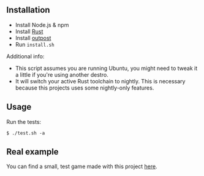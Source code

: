 ## Installation

- Install Node.js & npm
- Install [Rust](https://www.rust-lang.org/tools/install)
- Install [outpost](https://github.com/symil/outpost)
- Run `install.sh`

Additional info:

- This script assumes you are running Ubuntu, you might need to tweak it a little if you're using another destro.
- It will switch your active Rust toolchain to nightly. This is necessary because this projects uses some nightly-only features.

## Usage

Run the tests:

```
$ ./test.sh -a
```

## Real example

You can find a small, test game made with this project [here](https://github.com/symil/mesys).